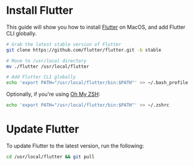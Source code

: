 # Install Flutter
This guide will show you how to install [Flutter](http://flutter.io/) on MacOS, and add Flutter CLI globally.

```bash
# Grab the latest stable version of Flutter
git clone https://github.com/flutter/flutter.git -b stable

# Move to /usr/local directory
mv ./flutter /usr/local/flutter

# Add Flutter CLI globally
echo 'export PATH="/usr/local/flutter/bin:$PATH"' >> ~/.bash_profile
```
Optionally, if you're using [Oh My ZSH](https://github.com/ohmyzsh/ohmyzsh):
```bash
echo 'export PATH="/usr/local/flutter/bin:$PATH"' >> ~/.zshrc
```

# Update Flutter
To update Flutter to the latest version, run the following:
```bash
cd /usr/local/flutter && git pull
```
